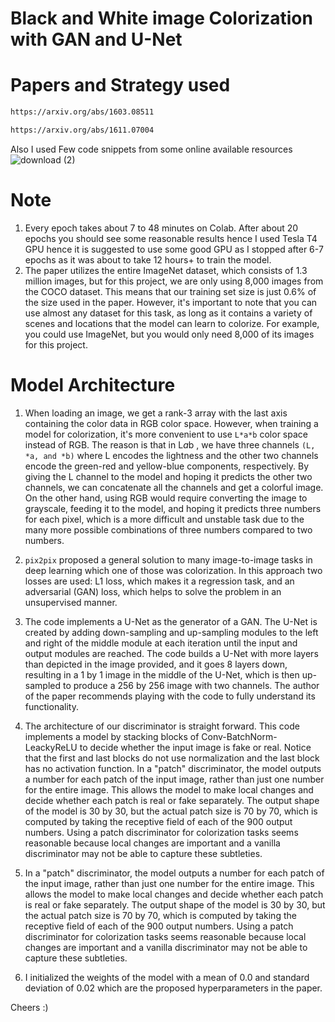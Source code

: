 # Black and White image Colorization with GAN and U-Net

# Papers and Strategy used 
```bash
https://arxiv.org/abs/1603.08511
```
```bash
https://arxiv.org/abs/1611.07004 
```
Also I used Few code snippets from some online available resources
![download (2)](https://github.com/suvraadeep/Black-and-White-image-colorization-using-GAN-and-U-Net/assets/154406386/2fc7ff82-f22e-445a-a994-5c88693eb859)

# Note
1. Every epoch takes about 7 to 48 minutes on Colab. After about 20 epochs you should see some reasonable results hence I used Tesla T4 GPU hence it is suggested to use some good GPU as I stopped after 6-7 epochs as it was about to take 12 hours+ to train the model.
2. The paper utilizes the entire ImageNet dataset, which consists of 1.3 million images, but for this project, we are only using 8,000 images from the COCO dataset. This means that our training set size is just 0.6% of the size used in the paper. However, it's important to note that you can use almost any dataset for this task, as long as it contains a variety of scenes and locations that the model can learn to colorize. For example, you could use ImageNet, but you would only need 8,000 of its images for this project.

# Model Architecture

1. When loading an image, we get a rank-3 array with the last axis containing the color data in RGB color space. However, when training a model for colorization, it's more convenient to use `L*a*b` color space instead of RGB. The reason is that in L*a*b , we have three channels `(L, *a, and *b)` where L encodes the lightness and the other two channels encode the green-red and yellow-blue components, respectively. By giving the L channel to the model and hoping it predicts the other two channels, we can concatenate all the channels and get a colorful image. On the other hand, using RGB would require converting the image to grayscale, feeding it to the model, and hoping it predicts three numbers for each pixel, which is a more difficult and unstable task due to the many more possible combinations of three numbers compared to two numbers.

2. `pix2pix`  proposed a general solution to many image-to-image tasks in deep learning which one of those was colorization. In this approach two losses are used: L1 loss, which makes it a regression task, and an adversarial (GAN) loss, which helps to solve the problem in an unsupervised manner.

3. The code implements a U-Net as the generator of a GAN. The U-Net is created by adding down-sampling and up-sampling modules to the left and right of the middle module at each iteration until the input and output modules are reached. The code builds a U-Net with more layers than depicted in the image provided, and it goes 8 layers down, resulting in a 1 by 1 image in the middle of the U-Net, which is then up-sampled to produce a 256 by 256 image with two channels. The author of the paper recommends playing with the code to fully understand its functionality.

4. The architecture of our discriminator is straight forward. This code implements a model by stacking blocks of Conv-BatchNorm-LeackyReLU to decide whether the input image is fake or real. Notice that the first and last blocks do not use normalization and the last block has no activation function. In a "patch" discriminator, the model outputs a number for each patch of the input image, rather than just one number for the entire image. This allows the model to make local changes and decide whether each patch is real or fake separately. The output shape of the model is 30 by 30, but the actual patch size is 70 by 70, which is computed by taking the receptive field of each of the 900 output numbers. Using a patch discriminator for colorization tasks seems reasonable because local changes are important and a vanilla discriminator may not be able to capture these subtleties.

5. In a "patch" discriminator, the model outputs a number for each patch of the input image, rather than just one number for the entire image. This allows the model to make local changes and decide whether each patch is real or fake separately. The output shape of the model is 30 by 30, but the actual patch size is 70 by 70, which is computed by taking the receptive field of each of the 900 output numbers. Using a patch discriminator for colorization tasks seems reasonable because local changes are important and a vanilla discriminator may not be able to capture these subtleties.

6. I initialized the weights of the model with a mean of 0.0 and standard deviation of 0.02 which are the proposed hyperparameters in the paper.

Cheers :)



